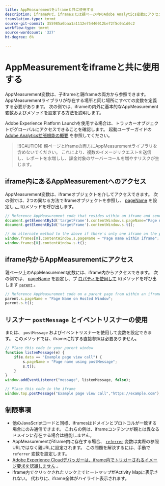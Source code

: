 ```yaml
---
title: AppMeasurementをiframeと共に使用する
description: iframe内で、iframeまたは親ページ内のAdobe Analytics変数にアクセスします。
translation-type: tm+mt
source-git-commit: 355985a6baa1a1112e75446012be72f5c0a1d0c2
workflow-type: tm+mt
source-wordcount: '327'
ht-degree: 6%

---
```



# AppMeasurementをiframeと共に使用する

AppMeasurement変数は、子iframeと親iframeの両方から参照できます。 AppMeasurementライブラリが存在する場所と同じ場所にすべての変数を定義する必要があります。 次の例では、iframeの内外に基本的なAppMeasurement変数およびメソッドを設定する方法を説明します。

Adobe Experience Platform Launchを使用する場合は、トラッカーオブジェクトがグローバルにアクセスできることを確認します。 起動ユーザーガイドの [Adobe Analytics拡張機能の概要](https://docs.adobe.com/content/help/ja-JP/launch/using/extensions-ref/adobe-extension/analytics-extension/overview.html) を参照してください。

>!![CAUTION]
親ページとiframeの両方にAppMeasurementライブラリを含めないでください。 これにより、複数のイメージリクエストを送信し、レポートを水増しし、課金対象のサーバーコールを増やすリスクが生じます。

## iframe内にあるAppMeasurementへのアクセス

AppMeasurement変数は、iframeオブジェクトを介してアクセスできます。 次の例では、2つの異なる方法でiframeオブジェクトを参照し、 [pageName](../vars/page-vars/pagename.md) を設定し [、](../vars/functions/t-method.md) t()メソッドを呼び出します。

```js
// Reference AppMeasurement code that resides within an iframe and send an image request
document.getElementById('targetFrame').contentWindow.s.pageName="Page name within iframe";
document.getElementById('targetFrame').contentWindow.s.t();

// An alternate method to the above if there's only one iframe on the page
window.frames[0].contentWindow.s.pageName = "Page name within iframe";
window.frames[0].contentWindow.s.t();
```

## iframe内からAppMeasurementにアクセス

親ページ上のAppMeasurement変数には、iframe内からアクセスできます。 次の例では、 [pageName](../vars/page-vars/pagename.md) を設定し、プ [ロパティを使用して](../vars/functions/t-method.md) t()メソッドを呼び出します [`parent`](https://www.w3schools.com/jsref/prop_win_parent.asp) 。

```js
// Reference AppMeasurement code on a parent page from within an iframe and send an image request
parent.s.pageName = "Page Name on Hosted Window";
parent.s.t();
```

## リスナー `postMessage` とイベントリスナーの使用

または、 `postMessage` およびイベントリスナーを使用して変数を設定できます。 このメソッドでは、iframeに対する直接参照は必要ありません。

```js
// Place this code in your parent window
function listenMessage(e) {
    if(e.data == "Example page view call") {
        s.pageName = "Page name using postMessage";
        s.t();
    }
}
window.addEventListener("message", listenMessage, false);

// Place this code in the iframe
window.top.postMessage("Example page view call","https://example.com");
```

## 制限事項

* 他のJavaScriptコードと同様、iframesはドメインとプロトコルが一致する場合にのみ通信できます。 これらの例は、iframeコンテンツが親とは異なるドメインに存在する場合は機能しません。
* AppMeasurementがiframe内に存在する場合、 [`referrer`](../vars/page-vars/referrer.md) 変数は実際の参照URLではなく親URLに設定されます。 この問題を解決するには、手動で `referrer` 変数を設定します。
* [Adobe Experience Cloudデバッガーは、iframe内でトリガーされるイメージ要求を認識しません](https://docs.adobe.com/content/help/ja-JP/debugger/using/experience-cloud-debugger.html) 。
* iframe内でクリックされたリンク上でヒートマップがActivity Mapに表示されない。 代わりに、iframe全体がハイライト表示されます。
